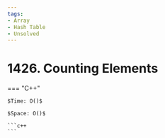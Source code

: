 ```yaml
---
tags:
- Array
- Hash Table
- Unsolved
---
```



# 1426. Counting Elements

=== "C++"

    $Time: O()$

    $Space: O()$

    ```c++
    ```